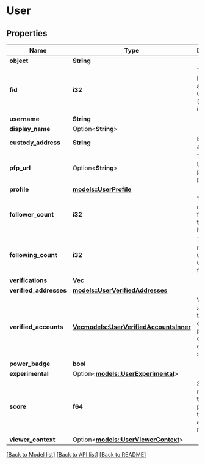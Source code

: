 # User

## Properties

Name | Type | Description | Notes
------------ | ------------- | ------------- | -------------
**object** | **String** |  | 
**fid** | **i32** | The unique identifier of a farcaster user or app (unsigned integer) | 
**username** | **String** |  | 
**display_name** | Option<**String**> |  | [optional]
**custody_address** | **String** | Ethereum address | 
**pfp_url** | Option<**String**> | The URL of the user's profile picture | [optional]
**profile** | [**models::UserProfile**](User_profile.md) |  | 
**follower_count** | **i32** | The number of followers the user has. | 
**following_count** | **i32** | The number of users the user is following. | 
**verifications** | **Vec<String>** |  | 
**verified_addresses** | [**models::UserVerifiedAddresses**](User_verified_addresses.md) |  | 
**verified_accounts** | [**Vec<models::UserVerifiedAccountsInner>**](User_verified_accounts_inner.md) | Verified accounts of the user on other platforms, currently only X is supported. | 
**power_badge** | **bool** |  | 
**experimental** | Option<[**models::UserExperimental**](User_experimental.md)> |  | [optional]
**score** | **f64** | Score that represents the probability that the account is not spam. | 
**viewer_context** | Option<[**models::UserViewerContext**](UserViewerContext.md)> |  | [optional]

[[Back to Model list]](../README.md#documentation-for-models) [[Back to API list]](../README.md#documentation-for-api-endpoints) [[Back to README]](../README.md)


